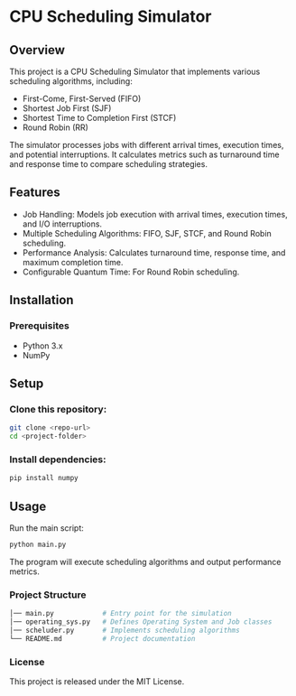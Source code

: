 # CPU Scheduling Simulator

## Overview
This project is a CPU Scheduling Simulator that implements various scheduling algorithms, including:

- First-Come, First-Served (FIFO)
- Shortest Job First (SJF)
- Shortest Time to Completion First (STCF)
- Round Robin (RR)
  
The simulator processes jobs with different arrival times, execution times, and potential interruptions. It calculates metrics such as turnaround time and response time to compare scheduling strategies.

## Features
- Job Handling: Models job execution with arrival times, execution times, and I/O interruptions.
- Multiple Scheduling Algorithms: FIFO, SJF, STCF, and Round Robin scheduling.
- Performance Analysis: Calculates turnaround time, response time, and maximum completion time.
- Configurable Quantum Time: For Round Robin scheduling.

## Installation
### Prerequisites
- Python 3.x
- NumPy

## Setup

### Clone this repository:
```sh
git clone <repo-url>
cd <project-folder>
```

### Install dependencies:
```sh
pip install numpy
```

## Usage
Run the main script:

```sh
python main.py
```

The program will execute scheduling algorithms and output performance metrics.

### Project Structure
```bash
│── main.py            # Entry point for the simulation  
│── operating_sys.py   # Defines Operating System and Job classes  
│── scheluder.py       # Implements scheduling algorithms  
└── README.md          # Project documentation
```

### License
This project is released under the MIT License.
